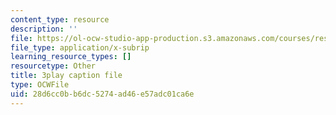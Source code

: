 ```yaml
---
content_type: resource
description: ''
file: https://ol-ocw-studio-app-production.s3.amazonaws.com/courses/res-18-006-calculus-revisited-single-variable-calculus-fall-2010/28d6cc0bb6dc5274ad46e57adc01ca6e_rXOGLlKuvzU.vtt
file_type: application/x-subrip
learning_resource_types: []
resourcetype: Other
title: 3play caption file
type: OCWFile
uid: 28d6cc0b-b6dc-5274-ad46-e57adc01ca6e
---
```

